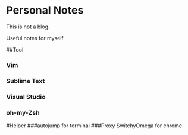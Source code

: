 Personal Notes
========
This is not a blog.

Useful notes for myself.

##Tool
### Vim


### Sublime Text

### Visual Studio

### oh-my-Zsh



#Helper
###autojump for terminal
###Proxy SwitchyOmega for chrome
